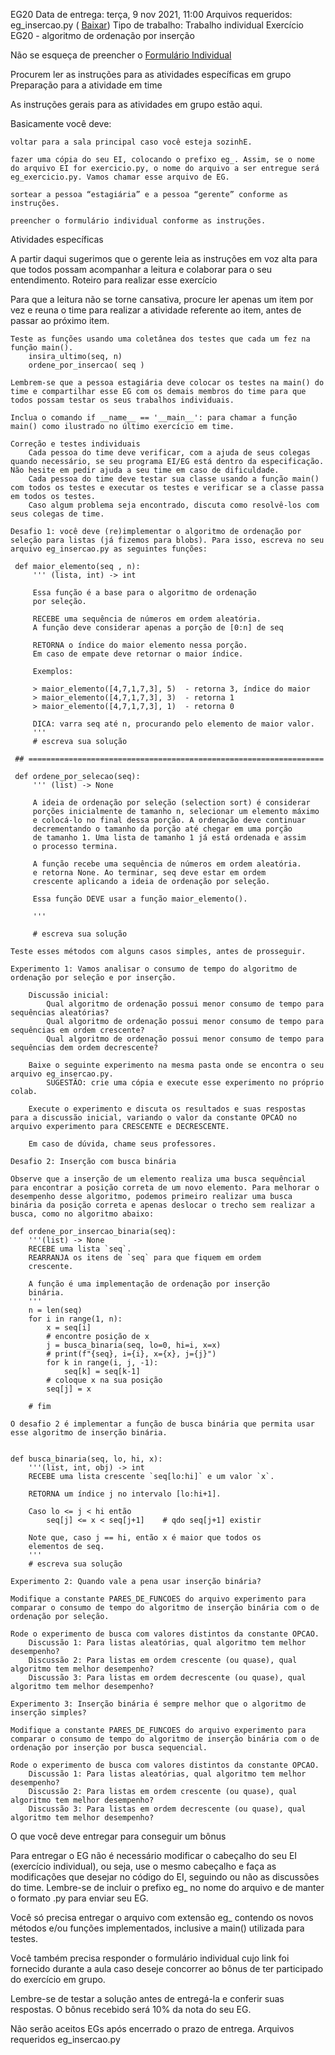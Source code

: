 EG20
Data de entrega: terça, 9 nov 2021, 11:00
Arquivos requeridos: eg_insercao.py ( [Baixar](https://edisciplinas.usp.br/mod/vpl/views/downloadrequiredfiles.php?id=3960796))
Tipo de trabalho: Trabalho individual
Exercício EG20 - algoritmo de ordenação por inserção

Não se esqueça de preencher o [Formulário Individual](https://forms.gle/TWdbtE1A4PazxZ276)

Procurem ler as instruções para as atividades específicas em grupo
Preparação para a atividade em time

As instruções gerais para as atividades em grupo estão aqui.

Basicamente você deve:

    voltar para a sala principal caso você esteja sozinhE.

    fazer uma cópia do seu EI, colocando o prefixo eg_. Assim, se o nome do arquivo EI for exercicio.py, o nome do arquivo a ser entregue será eg_exercicio.py. Vamos chamar esse arquivo de EG.

    sortear a pessoa “estagiária” e a pessoa “gerente” conforme as instruções.

    preencher o formulário individual conforme as instruções.

Atividades específicas

A partir daqui sugerimos que o gerente leia as instruções em voz alta para que todos possam acompanhar a leitura e colaborar para o seu entendimento.
Roteiro para realizar esse exercício

Para que a leitura não se torne cansativa, procure ler apenas um item por vez e reuna o time para realizar a atividade referente ao item, antes de passar ao próximo item.

    Teste as funções usando uma coletânea dos testes que cada um fez na função main().
        insira_ultimo(seq, n)
        ordene_por_insercao( seq )

    Lembrem-se que a pessoa estagiária deve colocar os testes na main() do time e compartilhar esse EG com os demais membros do time para que todos possam testar os seus trabalhos individuais.

    Inclua o comando if __name__ == '__main__': para chamar a função main() como ilustrado no último exercício em time.

    Correção e testes individuais
        Cada pessoa do time deve verificar, com a ajuda de seus colegas quando necessário, se seu programa EI/EG está dentro da especificação. Não hesite em pedir ajuda a seu time em caso de dificuldade.
        Cada pessoa do time deve testar sua classe usando a função main() com todos os testes e executar os testes e verificar se a classe passa em todos os testes.
        Caso algum problema seja encontrado, discuta como resolvê-los com seus colegas de time.

    Desafio 1: você deve (re)implementar o algoritmo de ordenação por seleção para listas (já fizemos para blobs). Para isso, escreva no seu arquivo eg_insercao.py as seguintes funções:

     def maior_elemento(seq , n):
         ''' (lista, int) -> int

         Essa função é a base para o algoritmo de ordenação
         por seleção.

         RECEBE uma sequência de números em ordem aleatória.
         A função deve considerar apenas a porção de [0:n] de seq

         RETORNA o índice do maior elemento nessa porção.
         Em caso de empate deve retornar o maior índice.

         Exemplos:

         > maior_elemento([4,7,1,7,3], 5)  - retorna 3, índice do maior
         > maior_elemento([4,7,1,7,3], 3)  - retorna 1
         > maior_elemento([4,7,1,7,3], 1)  - retorna 0

         DICA: varra seq até n, procurando pelo elemento de maior valor.
         '''
         # escreva sua solução

     ## ==================================================================

     def ordene_por_selecao(seq):
         ''' (list) -> None

         A ideia de ordenação por seleção (selection sort) é considerar
         porções inicialmente de tamanho n, selecionar um elemento máximo
         e colocá-lo no final dessa porção. A ordenação deve continuar
         decrementando o tamanho da porção até chegar em uma porção
         de tamanho 1. Uma lista de tamanho 1 já está ordenada e assim
         o processo termina.

         A função recebe uma sequência de números em ordem aleatória.
         e retorna None. Ao terminar, seq deve estar em ordem
         crescente aplicando a ideia de ordenação por seleção.

         Essa função DEVE usar a função maior_elemento().

         '''

         # escreva sua solução

    Teste esses métodos com alguns casos simples, antes de prosseguir.

    Experimento 1: Vamos analisar o consumo de tempo do algoritmo de ordenação por seleção e por inserção.

        Discussão inicial:
            Qual algoritmo de ordenação possui menor consumo de tempo para sequências aleatórias?
            Qual algoritmo de ordenação possui menor consumo de tempo para sequências em ordem crescente?
            Qual algoritmo de ordenação possui menor consumo de tempo para sequências dem ordem decrescente?

        Baixe o seguinte experimento na mesma pasta onde se encontra o seu arquivo eg_insercao.py.
            SUGESTÃO: crie uma cópia e execute esse experimento no próprio colab.

        Execute o experimento e discuta os resultados e suas respostas para a discussão inicial, variando o valor da constante OPCAO no arquivo experimento para CRESCENTE e DECRESCENTE.

        Em caso de dúvida, chame seus professores.

    Desafio 2: Inserção com busca binária

    Observe que a inserção de um elemento realiza uma busca sequêncial para encontrar a posição correta de um novo elemento. Para melhorar o desempenho desse algoritmo, podemos primeiro realizar uma busca binária da posição correta e apenas deslocar o trecho sem realizar a busca, como no algoritmo abaixo:

    def ordene_por_insercao_binaria(seq):
        '''(list) -> None
        RECEBE uma lista `seq`.
        REARRANJA os itens de `seq` para que fiquem em ordem
        crescente.

        A função é uma implementação de ordenação por inserção
        binária.
        '''
        n = len(seq)
        for i in range(1, n):
            x = seq[i]
            # encontre posição de x
            j = busca_binaria(seq, lo=0, hi=i, x=x)
            # print(f"{seq}, i={i}, x={x}, j={j}")
            for k in range(i, j, -1):
                seq[k] = seq[k-1]
            # coloque x na sua posição
            seq[j] = x

        # fim

    O desafio 2 é implementar a função de busca binária que permita usar esse algoritmo de inserção binária.


    def busca_binaria(seq, lo, hi, x):
        '''(list, int, obj) -> int
        RECEBE uma lista crescente `seq[lo:hi]` e um valor `x`.

        RETORNA um índice j no intervalo [lo:hi+1].

        Caso lo <= j < hi então
            seq[j] <= x < seq[j+1]    # qdo seq[j+1] existir

        Note que, caso j == hi, então x é maior que todos os
        elementos de seq.
        '''
        # escreva sua solução

    Experimento 2: Quando vale a pena usar inserção binária?

    Modifique a constante PARES_DE_FUNCOES do arquivo experimento para comparar o consumo de tempo do algoritmo de inserção binária com o de ordenação por seleção.

    Rode o experimento de busca com valores distintos da constante OPCAO.
        Discussão 1: Para listas aleatórias, qual algoritmo tem melhor desempenho?
        Discussão 2: Para listas em ordem crescente (ou quase), qual algoritmo tem melhor desempenho?
        Discussão 3: Para listas em ordem decrescente (ou quase), qual algoritmo tem melhor desempenho?

    Experimento 3: Inserção binária é sempre melhor que o algoritmo de inserção simples?

    Modifique a constante PARES_DE_FUNCOES do arquivo experimento para comparar o consumo de tempo do algoritmo de inserção binária com o de ordenação por inserção por busca sequencial.

    Rode o experimento de busca com valores distintos da constante OPCAO.
        Discussão 1: Para listas aleatórias, qual algoritmo tem melhor desempenho?
        Discussão 2: Para listas em ordem crescente (ou quase), qual algoritmo tem melhor desempenho?
        Discussão 3: Para listas em ordem decrescente (ou quase), qual algoritmo tem melhor desempenho?

O que você deve entregar para conseguir um bônus

Para entregar o EG não é necessário modificar o cabeçalho do seu EI (exercício individual), ou seja, use o mesmo cabeçalho e faça as modificações que desejar no código do EI, seguindo ou não as discussões do time. Lembre-se de incluir o prefixo eg\_ no nome do arquivo e de manter o formato .py para enviar seu EG.

Você só precisa entregar o arquivo com extensão eg\_ contendo os novos métodos e/ou funções implementados, inclusive a main() utilizada para testes.

Você também precisa responder o formulário individual cujo link foi fornecido durante a aula caso deseje concorrer ao bônus de ter participado do exercício em grupo.

Lembre-se de testar a solução antes de entregá-la e conferir suas respostas. O bônus recebido será 10% da nota do seu EG.

Não serão aceitos EGs após encerrado o prazo de entrega.
Arquivos requeridos
eg_insercao.py
